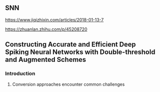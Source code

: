## SNN

https://www.jiqizhixin.com/articles/2018-01-13-7

https://zhuanlan.zhihu.com/p/45208720


## Constructing Accurate and Efficient Deep Spiking Neural Networks with Double-threshold and Augmented Schemes

### Introduction

1. Conversion approaches encounter common challenges
